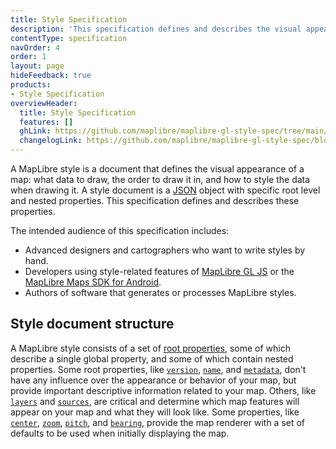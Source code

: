 ```yaml
---
title: Style Specification
description: 'This specification defines and describes the visual appearance of a map: what data to draw, the order to draw it in, and how to style the data when drawing it.'
contentType: specification
navOrder: 4
order: 1
layout: page
hideFeedback: true
products:
- Style Specification
overviewHeader:
  title: Style Specification
  features: []
  ghLink: https://github.com/maplibre/maplibre-gl-style-spec/tree/main/src
  changelogLink: https://github.com/maplibre/maplibre-gl-style-spec/blob/main/CHANGELOG.md
---
```


A MapLibre style is a document that defines the visual appearance of a map: what data to draw, the order to draw it in, and how to style the data when drawing it. A style document is a [JSON](http://www.json.org/) object with specific root level and nested properties. This specification defines and describes these properties.

The intended audience of this specification includes:

- Advanced designers and cartographers who want to write styles by hand.
- Developers using style-related features of [MapLibre GL JS](https://github.com/maplibre/maplibre-gl-js) or the [MapLibre Maps SDK for Android](https://github.com/maplibre/maplibre-gl-native).
- Authors of software that generates or processes MapLibre styles.

## Style document structure

A MapLibre style consists of a set of [root properties](/maplibre-gl-style-spec/style-spec/root), some of which describe a single global property, and some of which contain nested properties. Some root properties, like [`version`](/maplibre-gl-style-spec/style-spec/root/#version), [`name`](/maplibre-gl-style-spec/style-spec/root/#name), and [`metadata`](/maplibre-gl-style-spec/style-spec/root/#metadata), don't have any influence over the appearance or behavior of your map, but provide important descriptive information related to your map. Others, like [`layers`](/maplibre-gl-style-spec/style-spec/layers) and [`sources`](/maplibre-gl-style-spec/style-spec/sources), are critical and determine which map features will appear on your map and what they will look like. Some properties, like [`center`](/maplibre-gl-style-spec/style-spec/root/#center), [`zoom`](/maplibre-gl-style-spec/style-spec/root/#zoom), [`pitch`](/maplibre-gl-style-spec/style-spec/root/#pitch), and [`bearing`](/maplibre-gl-style-spec/style-spec/root/#bearing), provide the map renderer with a set of defaults to be used when initially displaying the map.
